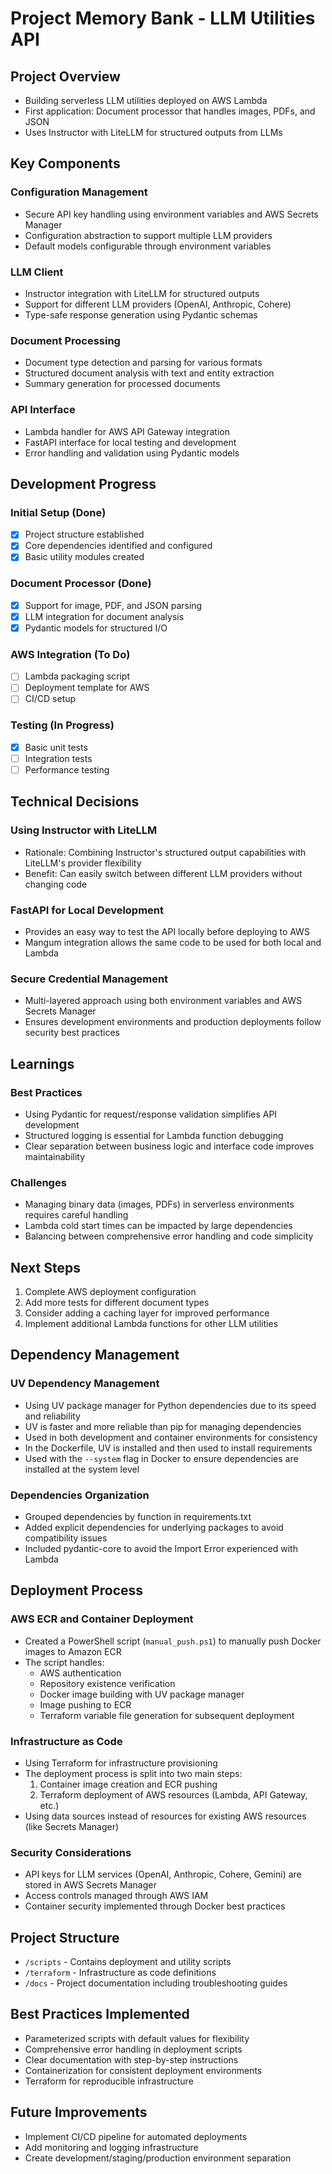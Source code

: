 # Project Memory Bank - LLM Utilities API

## Project Overview
- Building serverless LLM utilities deployed on AWS Lambda
- First application: Document processor that handles images, PDFs, and JSON
- Uses Instructor with LiteLLM for structured outputs from LLMs

## Key Components

### Configuration Management
- Secure API key handling using environment variables and AWS Secrets Manager
- Configuration abstraction to support multiple LLM providers
- Default models configurable through environment variables

### LLM Client
- Instructor integration with LiteLLM for structured outputs
- Support for different LLM providers (OpenAI, Anthropic, Cohere)
- Type-safe response generation using Pydantic schemas

### Document Processing
- Document type detection and parsing for various formats
- Structured document analysis with text and entity extraction
- Summary generation for processed documents

### API Interface
- Lambda handler for AWS API Gateway integration
- FastAPI interface for local testing and development
- Error handling and validation using Pydantic models

## Development Progress

### Initial Setup (Done)
- [x] Project structure established
- [x] Core dependencies identified and configured
- [x] Basic utility modules created

### Document Processor (Done)
- [x] Support for image, PDF, and JSON parsing
- [x] LLM integration for document analysis
- [x] Pydantic models for structured I/O

### AWS Integration (To Do)
- [ ] Lambda packaging script
- [ ] Deployment template for AWS
- [ ] CI/CD setup

### Testing (In Progress)
- [x] Basic unit tests
- [ ] Integration tests
- [ ] Performance testing

## Technical Decisions

### Using Instructor with LiteLLM
- Rationale: Combining Instructor's structured output capabilities with LiteLLM's provider flexibility
- Benefit: Can easily switch between different LLM providers without changing code

### FastAPI for Local Development
- Provides an easy way to test the API locally before deploying to AWS
- Mangum integration allows the same code to be used for both local and Lambda

### Secure Credential Management
- Multi-layered approach using both environment variables and AWS Secrets Manager
- Ensures development environments and production deployments follow security best practices

## Learnings

### Best Practices
- Using Pydantic for request/response validation simplifies API development
- Structured logging is essential for Lambda function debugging
- Clear separation between business logic and interface code improves maintainability

### Challenges
- Managing binary data (images, PDFs) in serverless environments requires careful handling
- Lambda cold start times can be impacted by large dependencies
- Balancing between comprehensive error handling and code simplicity

## Next Steps
1. Complete AWS deployment configuration
2. Add more tests for different document types
3. Consider adding a caching layer for improved performance
4. Implement additional Lambda functions for other LLM utilities

## Dependency Management

### UV Dependency Management
- Using UV package manager for Python dependencies due to its speed and reliability
- UV is faster and more reliable than pip for managing dependencies
- Used in both development and container environments for consistency
- In the Dockerfile, UV is installed and then used to install requirements
- Used with the `--system` flag in Docker to ensure dependencies are installed at the system level

### Dependencies Organization
- Grouped dependencies by function in requirements.txt
- Added explicit dependencies for underlying packages to avoid compatibility issues
- Included pydantic-core to avoid the Import Error experienced with Lambda

## Deployment Process

### AWS ECR and Container Deployment
- Created a PowerShell script (`manual_push.ps1`) to manually push Docker images to Amazon ECR
- The script handles:
  - AWS authentication
  - Repository existence verification
  - Docker image building with UV package manager
  - Image pushing to ECR
  - Terraform variable file generation for subsequent deployment

### Infrastructure as Code
- Using Terraform for infrastructure provisioning
- The deployment process is split into two main steps:
  1. Container image creation and ECR pushing
  2. Terraform deployment of AWS resources (Lambda, API Gateway, etc.)
- Using data sources instead of resources for existing AWS resources (like Secrets Manager)

### Security Considerations
- API keys for LLM services (OpenAI, Anthropic, Cohere, Gemini) are stored in AWS Secrets Manager
- Access controls managed through AWS IAM
- Container security implemented through Docker best practices

## Project Structure
- `/scripts` - Contains deployment and utility scripts
- `/terraform` - Infrastructure as code definitions
- `/docs` - Project documentation including troubleshooting guides

## Best Practices Implemented
- Parameterized scripts with default values for flexibility
- Comprehensive error handling in deployment scripts
- Clear documentation with step-by-step instructions
- Containerization for consistent deployment environments
- Terraform for reproducible infrastructure

## Future Improvements
- Implement CI/CD pipeline for automated deployments
- Add monitoring and logging infrastructure
- Create development/staging/production environment separation 